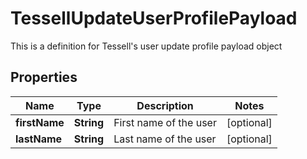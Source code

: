 

# TessellUpdateUserProfilePayload

This is a definition for Tessell's user update profile payload object

## Properties

Name | Type | Description | Notes
------------ | ------------- | ------------- | -------------
**firstName** | **String** | First name of the user |  [optional]
**lastName** | **String** | Last name of the user |  [optional]



